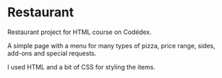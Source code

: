 # Restaurant #

Restaurant project for HTML course on Codédex.

A simple page with a menu for many types of pizza, price range, sides, add-ons and special requests.

I used HTML and a bit of CSS for styling the items.

